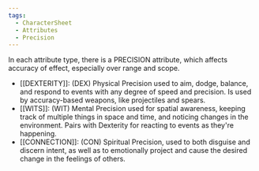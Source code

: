 ```yaml
---
tags:
  - CharacterSheet
  - Attributes
  - Precision
---
```

In each attribute type, there is a PRECISION attribute, which affects accuracy of effect, especially over range and scope.

- [[DEXTERITY]]: (DEX) Physical Precision used to aim, dodge, balance, and respond to events with any degree of speed and precision. Is used by accuracy-based weapons, like projectiles and spears.
- [[WITS]]: (WIT) Mental Precision used for spatial awareness, keeping track of multiple things in space and time, and noticing changes in the environment. Pairs with Dexterity for reacting to events as they're happening.
- [[CONNECTION]]: (CON) Spiritual Precision, used to both disguise and discern intent, as well as to emotionally project and cause the desired change in the feelings of others.